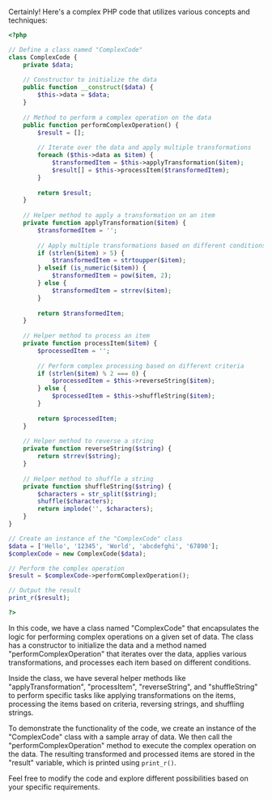 Certainly! Here's a complex PHP code that utilizes various concepts and techniques:

```php
<?php

// Define a class named "ComplexCode"
class ComplexCode {
    private $data;
  
    // Constructor to initialize the data
    public function __construct($data) {
        $this->data = $data;
    }
  
    // Method to perform a complex operation on the data
    public function performComplexOperation() {
        $result = [];
      
        // Iterate over the data and apply multiple transformations
        foreach ($this->data as $item) {
            $transformedItem = $this->applyTransformation($item);
            $result[] = $this->processItem($transformedItem);
        }
      
        return $result;
    }
  
    // Helper method to apply a transformation on an item
    private function applyTransformation($item) {
        $transformedItem = '';
      
        // Apply multiple transformations based on different conditions
        if (strlen($item) > 5) {
            $transformedItem = strtoupper($item);
        } elseif (is_numeric($item)) {
            $transformedItem = pow($item, 2);
        } else {
            $transformedItem = strrev($item);
        }
      
        return $transformedItem;
    }
  
    // Helper method to process an item
    private function processItem($item) {
        $processedItem = '';
      
        // Perform complex processing based on different criteria
        if (strlen($item) % 2 === 0) {
            $processedItem = $this->reverseString($item);
        } else {
            $processedItem = $this->shuffleString($item);
        }
      
        return $processedItem;
    }
  
    // Helper method to reverse a string
    private function reverseString($string) {
        return strrev($string);
    }
  
    // Helper method to shuffle a string
    private function shuffleString($string) {
        $characters = str_split($string);
        shuffle($characters);
        return implode('', $characters);
    }
}

// Create an instance of the "ComplexCode" class
$data = ['Hello', '12345', 'World', 'abcdefghi', '67890'];
$complexCode = new ComplexCode($data);

// Perform the complex operation
$result = $complexCode->performComplexOperation();

// Output the result
print_r($result);

?>
```

In this code, we have a class named "ComplexCode" that encapsulates the logic for performing complex operations on a given set of data. The class has a constructor to initialize the data and a method named "performComplexOperation" that iterates over the data, applies various transformations, and processes each item based on different conditions.

Inside the class, we have several helper methods like "applyTransformation", "processItem", "reverseString", and "shuffleString" to perform specific tasks like applying transformations on the items, processing the items based on criteria, reversing strings, and shuffling strings.

To demonstrate the functionality of the code, we create an instance of the "ComplexCode" class with a sample array of data. We then call the "performComplexOperation" method to execute the complex operation on the data. The resulting transformed and processed items are stored in the "result" variable, which is printed using `print_r()`.

Feel free to modify the code and explore different possibilities based on your specific requirements.
